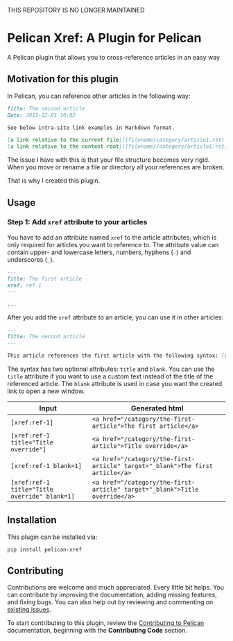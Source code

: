 THIS REPOSITORY IS NO LONGER MAINTAINED

# Pelican Xref: A Plugin for Pelican

A Pelican plugin that allows you to cross-reference articles in an easy way

## Motivation for this plugin

In Pelican, you can reference other articles in the following way:

```markdown
Title: The second article
Date: 2012-12-01 10:02

See below intra-site link examples in Markdown format.

[a link relative to the current file]({filename}category/article1.rst)
[a link relative to the content root]({filename}/category/article1.rst)
```

The issue I have with this is that your file structure becomes very rigid.
When you move or rename a file or directory all your references are broken.

That is why I created this plugin.

## Usage

### Step 1: Add `xref` attribute to your articles

You have to add an attribute named `xref` to the article attributes, which is only required for articles you want to reference to.
The attribute value can contain upper- and lowercase letters, numbers, hyphens (`-`) and underscores (`_`).

```markdown
---
Title: The first article
xref: ref-1
---

...
```

After you add the `xref` attribute to an article, you can use it in other articles:

```markdown
---
Title: The second article
---

This article references the first article with the following syntax: [xref:ref-1]
```

The syntax has two optional attributes: `title` and `blank`.
You can use the `title` attribute if you want to use a custom text instead of the title of the referenced article.
The `blank` attribute is used in case you want the created link to open a new window.

Input | Generated html
--- | ---
<code>[xref:ref-1]</code> | `<a href="/category/the-first-article">The first article</a>`
<code>[xref:ref-1 title="Title override"]</code> | `<a href="/category/the-first-article">Title override</a>`
<code>[xref:ref-1 blank=1]</code> | `<a href="/category/the-first-article" target="_blank">The first article</a>`
<code>[xref:ref-1 title="Title override" blank=1]</code> | `<a href="/category/the-first-article" target="_blank">Title override</a>`

## Installation

This plugin can be installed via:

    pip install pelican-xref


## Contributing

Contributions are welcome and much appreciated. Every little bit helps. You can contribute by improving the documentation, adding missing features, and fixing bugs. You can also help out by reviewing and commenting on [existing issues][].

To start contributing to this plugin, review the [Contributing to Pelican][] documentation, beginning with the **Contributing Code** section.

[existing issues]: https://github.com/johanvergeer/pelican-xref/issues
[Contributing to Pelican]: https://docs.getpelican.com/en/latest/contribute.html
